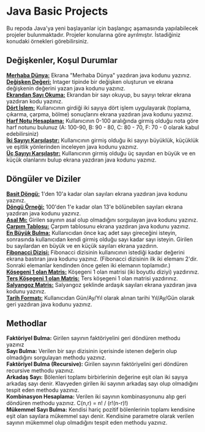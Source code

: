 # Java Basic Projects
Bu repoda Java'ya yeni başlayanlar için başlangıç aşamasında yapılabilecek projeler bulunmaktadır. Projeler konularına göre ayrılmıştır. İstadiğiniz konudaki örnekleri görebilirsiniz.  

## Değişkenler, Koşul Durumlar

**[Merhaba Dünya:](https://github.com/x0Deniz/java-basic-projects/blob/main/MerhabaDunya.java)** Ekrana "Merhaba Dünya" yazdıran java kodunu yazınız.  
**[Değişken Değeri:](https://github.com/x0Deniz/java-basic-projects/blob/main/DegiskenDegeri.java)** Intager tipinde bir değişken oluşturun ve ekrana değişkenin değerini yazan java kodunu yazınız.  
**[Ekrandan Sayı Okuma:](https://github.com/x0Deniz/java-basic-projects/blob/main/EkrandanSayiOku.java)** Ekrandan bir sayı okuyup, bu sayıyı tekrar ekrana yazdıran kodu yazınız.  
**[Dört İşlem:](https://github.com/x0Deniz/java-basic-projects/blob/main/DortIslem.java)** Kullanıcının girdiği iki sayıya dört işlem uygulayarak (toplama, çıkarma, çarpma, bölme) sonuçlarını ekrana yazdıran java kodunu yazınız.  
**[Harf Notu Hesaplama:](https://github.com/x0Deniz/java-basic-projects/blob/main/HarfNotu.java)** Kullanıcının 0-100 aralığında girmiş olduğu nota göre harf notunu bulunuz (A: 100-90, B: 90 - 80, C: 80 - 70, F: 70 - 0 olarak kabul edebilirsiniz)  
**[İki Sayıyı Karşılaştır:](https://github.com/x0Deniz/java-basic-projects/blob/main/IkiSayiKarsilastir.java)** Kullanıcının girmiş olduğu iki sayıyı büyüklük, küçüklük ve eşitlik yönlerinden inceleyen java kodunu yazınız.  
**[Üç Sayıyı Karşılaştır:](https://github.com/x0Deniz/java-basic-projects/blob/main/UcSayiEnBuyuk.java)** Kullanıcının girmiş olduğu üç sayıdan en büyük ve en küçük olanlarını bulup ekrana yazdıran java kodunu yazınız.  
## Döngüler ve Diziler
**[Basit Döngü:](https://github.com/x0Deniz/java-basic-projects/blob/main/BasitDongu.java)** 1'den 10'a kadar olan sayıları ekrana yazdıran java kodunu yazınız.  
**[Döngü Örneği:](https://github.com/x0Deniz/java-basic-projects/blob/main/DonguOrnegi.java)** 100'den 1'e kadar olan 13'e bölünebilen sayıları ekrana yazdıran java kodunu yazınız.  
**[Asal Mı:](https://github.com/x0Deniz/java-basic-projects/blob/main/Asalmi.java)** Girilen sayının asal olup olmadığını sorgulayan java kodunu yazınız.  
**[Çarpım Tablosu:](https://github.com/x0Deniz/java-basic-projects/blob/main/CarpimTablosu.java)** Çarpım tablosunu ekrana yazdıran java kodunu yazınız.  
**[En Büyük Bulma:](https://github.com/x0Deniz/java-basic-projects/blob/main/EnBuyukBulma.java)** Kullanıcıdan önce kaç adet sayı gireceğini isteyin, sonrasında kullanıcıdan kendi girmiş olduğu sayı kadar sayı isteyin. Girilen bu sayılardan en büyük ve en küçük sayıları ekrana yazdırın.  
**[Fibonacci Dizisi:](https://github.com/x0Deniz/java-basic-projects/blob/main/Fibonacci.java)** Fibonacci dizisinin kullanıcının istediği kadar değerini ekrana bastıran java kodunu yazınız. (Fibonacci dizisinin ilk iki elemanı 2'dir. Sonraki elemanlar kendinden önce gelen iki elemanın toplamıdır.)  
**[Köşegeni 1 olan Matris:](https://github.com/x0Deniz/java-basic-projects/blob/main/Kosegenibir.java)** Köşegeni 1 olan matrisi (iki boyutlu diziyi) yazdırınız.  
**[Ters Köşegeni 1 olan Matris:](https://github.com/x0Deniz/java-basic-projects/blob/main/TersKosegen.java)** Ters köşegeni 1 olan matrisi yazdırınız.  
**[Salyangoz Matris:](https://github.com/x0Deniz/java-basic-projects/blob/main/Salyangoz.java)** Salyangoz şeklinde ardaşık sayıları ekrana yazdıran java kodunu yazınız.  
**[Tarih Formatı:](https://github.com/x0Deniz/java-basic-projects/blob/main/TarihFormati.java)** Kullanıcıdan Gün/Ay/Yıl olarak alınan tarihi Yıl/Ay/Gün olarak geri yazdıran java kodunu yazınız.  
## Methodlar
**Faktöriyel Bulma:** Girilen sayının faktöriyelini geri döndüren methodu yazınız  
**Sayı Bulma:** Verilen bir sayı dizisinin içerisinde istenen değerin olup olmadığını sorgulayan methodu yazınız.  
**Faktöriyel Bulma (Recursive):** Girilen sayının faktöriyelini geri döndüren recursive methodu yazınız.  
**Arkadaş Sayı:** Bölenleri toplamı birbirlerinin değerine eşit olan iki sayıya arkadaş sayı denir. Klavyeden girilen iki sayının arkadaş sayı olup olmadığını tespit eden methodu yazınız.  
**Kombinasyon Hesaplama:** Verilen iki sayının kombinasyonunu alıp geri döndüren methodu yazınız. C(n,r) = n! / (r!(n-r)!)  
**Mükemmel Sayı Bulma:** Kendisi hariç pozitif bölenlerinin toplamı kendisine eşit olan sayılara mükemmel sayı denir. Kendisine parametre olarak verilen sayının mükemmel olup olmadığını tespit eden methodu yazınız.  
